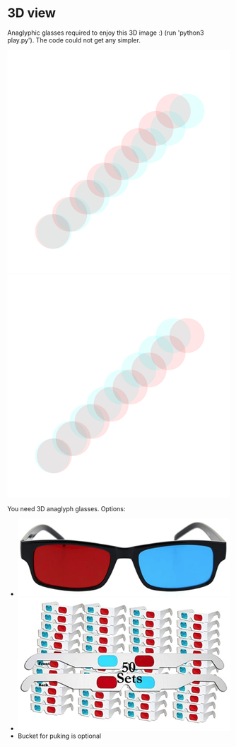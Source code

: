 # 3D view

Anaglyphic glasses required to enjoy this 3D image :) (run 'python3 play.py'). The code could not get any simpler.

![Whoa](./pics/Whoa.png)
![Whoa](./pics/Whoa02.png)

You need 3D anaglyph glasses. Options:
* [![anaglypgic glasses 1](./pics/glasses01.png)](https://www.amazon.com/gp/product/B07NQVZM72/)
* [![anaglyphic glasses 2](./pics/glasses02.png)](https://www.amazon.com/gp/product/B0739L6QCP/)
* Bucket for puking is optional
